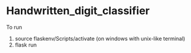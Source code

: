 # Handwritten_digit_classifier

To run
1. source flaskenv/Scripts/activate (on windows with unix-like terminal)
2. flask run